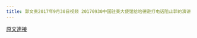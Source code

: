 ```yaml
---
title: 郭文贵2017年9月30日视频 20170930中国驻美大使馆给哈德逊打电话阻止郭的演讲
---
```


[原文連接](https://gnews.org/ThreadView/53483604)


